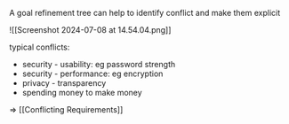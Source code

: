 A goal refinement tree can help to identify conflict and make them explicit

![[Screenshot 2024-07-08 at 14.54.04.png]]

typical conflicts:

- security - usability: eg password strength
- security - performance: eg encryption
- privacy - transparency
- spending money to make money

=> [[Conflicting Requirements]]